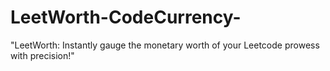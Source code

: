 # LeetWorth-CodeCurrency-
"LeetWorth: Instantly gauge the monetary worth of your Leetcode prowess with precision!"
